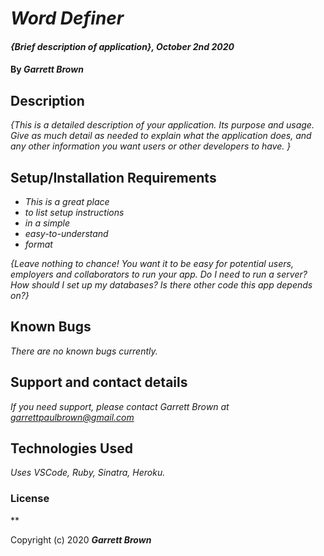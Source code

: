 # _Word Definer_

#### _{Brief description of application}, October 2nd 2020_

#### By _**Garrett Brown**_

## Description

_{This is a detailed description of your application. Its purpose and usage.  Give as much detail as needed to explain what the application does, and any other information you want users or other developers to have. }_

## Setup/Installation Requirements

* _This is a great place_
* _to list setup instructions_
* _in a simple_
* _easy-to-understand_
* _format_

_{Leave nothing to chance! You want it to be easy for potential users, employers and collaborators to run your app. Do I need to run a server? How should I set up my databases? Is there other code this app depends on?}_

## Known Bugs

_There are no known bugs currently._

## Support and contact details

_If you need support, please contact Garrett Brown at <garrettpaulbrown@gmail.com>_

## Technologies Used

_Uses VSCode, Ruby, Sinatra, Heroku._

### License

**

Copyright (c) 2020 **_Garrett Brown_**
